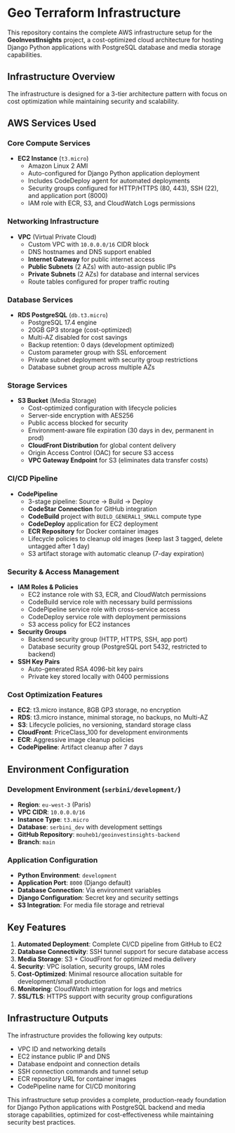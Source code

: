 # Geo Terraform Infrastructure

This repository contains the complete AWS infrastructure setup for the **GeoInvestInsights** project, a cost-optimized cloud architecture for hosting Django Python applications with PostgreSQL database and media storage capabilities.

## Infrastructure Overview

The infrastructure is designed for a 3-tier architecture pattern with focus on cost optimization while maintaining security and scalability.

## AWS Services Used

### Core Compute Services
- **EC2 Instance** (`t3.micro`)
  - Amazon Linux 2 AMI
  - Auto-configured for Django Python application deployment
  - Includes CodeDeploy agent for automated deployments
  - Security groups configured for HTTP/HTTPS (80, 443), SSH (22), and application port (8000)
  - IAM role with ECR, S3, and CloudWatch Logs permissions

### Networking Infrastructure
- **VPC** (Virtual Private Cloud)
  - Custom VPC with `10.0.0.0/16` CIDR block
  - DNS hostnames and DNS support enabled
  - **Internet Gateway** for public internet access
  - **Public Subnets** (2 AZs) with auto-assign public IPs
  - **Private Subnets** (2 AZs) for database and internal services
  - Route tables configured for proper traffic routing

### Database Services
- **RDS PostgreSQL** (`db.t3.micro`)
  - PostgreSQL 17.4 engine
  - 20GB GP3 storage (cost-optimized)
  - Multi-AZ disabled for cost savings
  - Backup retention: 0 days (development optimized)
  - Custom parameter group with SSL enforcement
  - Private subnet deployment with security group restrictions
  - Database subnet group across multiple AZs

### Storage Services
- **S3 Bucket** (Media Storage)
  - Cost-optimized configuration with lifecycle policies
  - Server-side encryption with AES256
  - Public access blocked for security
  - Environment-aware file expiration (30 days in dev, permanent in prod)
  - **CloudFront Distribution** for global content delivery
  - Origin Access Control (OAC) for secure S3 access
  - **VPC Gateway Endpoint** for S3 (eliminates data transfer costs)

### CI/CD Pipeline
- **CodePipeline**
  - 3-stage pipeline: Source → Build → Deploy
  - **CodeStar Connection** for GitHub integration
  - **CodeBuild** project with `BUILD_GENERAL1_SMALL` compute type
  - **CodeDeploy** application for EC2 deployment
  - **ECR Repository** for Docker container images
  - Lifecycle policies to cleanup old images (keep last 3 tagged, delete untagged after 1 day)
  - S3 artifact storage with automatic cleanup (7-day expiration)

### Security & Access Management
- **IAM Roles & Policies**
  - EC2 instance role with S3, ECR, and CloudWatch permissions
  - CodeBuild service role with necessary build permissions
  - CodePipeline service role with cross-service access
  - CodeDeploy service role with deployment permissions
  - S3 access policy for EC2 instances
- **Security Groups**
  - Backend security group (HTTP, HTTPS, SSH, app port)
  - Database security group (PostgreSQL port 5432, restricted to backend)
- **SSH Key Pairs**
  - Auto-generated RSA 4096-bit key pairs
  - Private key stored locally with 0400 permissions

### Cost Optimization Features
- **EC2**: t3.micro instance, 8GB GP3 storage, no encryption
- **RDS**: t3.micro instance, minimal storage, no backups, no Multi-AZ
- **S3**: Lifecycle policies, no versioning, standard storage class
- **CloudFront**: PriceClass_100 for development environments
- **ECR**: Aggressive image cleanup policies
- **CodePipeline**: Artifact cleanup after 7 days

## Environment Configuration

### Development Environment (`serbini/development/`)
- **Region**: `eu-west-3` (Paris)
- **VPC CIDR**: `10.0.0.0/16`
- **Instance Type**: `t3.micro`
- **Database**: `serbini_dev` with development settings
- **GitHub Repository**: `mouheb1/geoinvestinsights-backend`
- **Branch**: `main`

### Application Configuration
- **Python Environment**: `development`
- **Application Port**: `8000` (Django default)
- **Database Connection**: Via environment variables
- **Django Configuration**: Secret key and security settings
- **S3 Integration**: For media file storage and retrieval

## Key Features

1. **Automated Deployment**: Complete CI/CD pipeline from GitHub to EC2
2. **Database Connectivity**: SSH tunnel support for secure database access
3. **Media Storage**: S3 + CloudFront for optimized media delivery
4. **Security**: VPC isolation, security groups, IAM roles
5. **Cost-Optimized**: Minimal resource allocation suitable for development/small production
6. **Monitoring**: CloudWatch integration for logs and metrics
7. **SSL/TLS**: HTTPS support with security group configurations

## Infrastructure Outputs

The infrastructure provides the following key outputs:
- VPC ID and networking details
- EC2 instance public IP and DNS
- Database endpoint and connection details
- SSH connection commands and tunnel setup
- ECR repository URL for container images
- CodePipeline name for CI/CD monitoring

This infrastructure setup provides a complete, production-ready foundation for Django Python applications with PostgreSQL backend and media storage capabilities, optimized for cost-effectiveness while maintaining security best practices.

